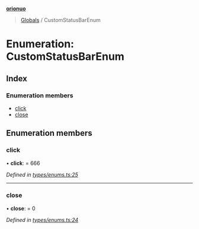 **[orionuo](../README.md)**

> [Globals](../globals.md) / CustomStatusBarEnum

# Enumeration: CustomStatusBarEnum

## Index

### Enumeration members

* [click](customstatusbarenum.md#click)
* [close](customstatusbarenum.md#close)

## Enumeration members

### click

•  **click**:  = 666

*Defined in [types/enums.ts:25](https://github.com/msviha/orionuo/blob/caea5c9/src/types/enums.ts#L25)*

___

### close

•  **close**:  = 0

*Defined in [types/enums.ts:24](https://github.com/msviha/orionuo/blob/caea5c9/src/types/enums.ts#L24)*
